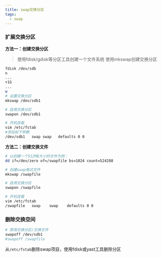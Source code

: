 ```yaml
---
title: swap交换分区
tags:
  - swap
---
```


### 扩展交换分区
**方法一：创建交换分区**
> 使用fdisk/gdisk等分区工具创建一个文件系统
> 使用mkswap创建交换分区

```bash
fdisk /dev/sdb
n
...
+1G
...
w
# 设置交换分区
mkswap /dev/sdb1

# 启用交换分区
swapon /dev/sdb1

# 开机挂载
vim /etc/fstab
#添加如下参数
/dev/sdb1   swap swap   defaults 0 0
```

**方法二：创建交换文件**
```bash
# 以创建一个512MB大小的文件为例：
dd if=/dev/zero of=/swapfile bs=1024 count=524288

# 创建swap格式文件
mkswap /swapfile

# 启用交换分区
swapon /swapfile

# 开机挂载
vim /etc/fstab
/swapfile   swap    swap    defaults 0 0

```

### 删除交换空间
```bash
# 禁用交换分区/交换文件
swapoff /dev/sdb1
#swapoff /swapfile
```
从`/etc/fstab`删除swap项目，使用fdisk或yast工具删除分区
